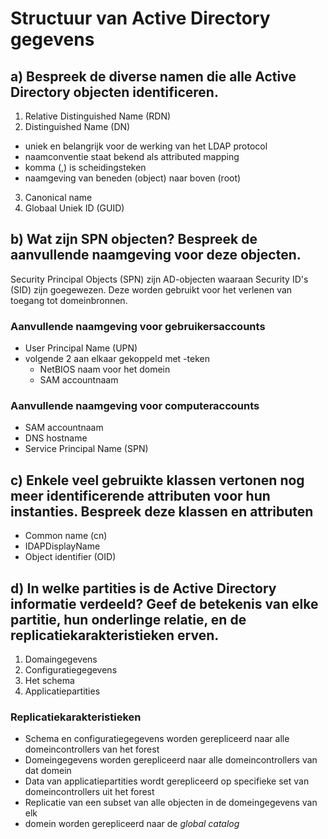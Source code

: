 # Structuur van Active Directory gegevens

## a) Bespreek de diverse namen die alle Active Directory objecten identificeren.

1. Relative Distinguished Name (RDN)
2. Distinguished Name (DN)
  * uniek en belangrijk voor de werking van het LDAP protocol
  * naamconventie staat bekend als attributed mapping
  * komma (,) is scheidingsteken
  * naamgeving van beneden (object) naar boven (root)
3. Canonical name
4. Globaal Uniek ID (GUID)

## b) Wat zijn SPN objecten? Bespreek de aanvullende naamgeving voor deze objecten.

Security Principal Objects (SPN) zijn AD-objecten waaraan Security ID's (SID)
zijn goegewezen. Deze worden gebruikt voor het verlenen van toegang tot
domeinbronnen.

### Aanvullende naamgeving voor gebruikersaccounts
* User Principal Name (UPN)
* volgende 2 aan elkaar gekoppeld met \-teken
  * NetBIOS naam voor het domein
  * SAM accountnaam

### Aanvullende naamgeving voor computeraccounts
* SAM accountnaam
* DNS hostname
* Service Principal Name (SPN)

## c) Enkele veel gebruikte klassen vertonen nog meer identificerende attributen voor hun instanties. Bespreek deze klassen en attributen

* Common name (cn)
* IDAPDisplayName
* Object identifier (OID)

## d) In welke partities is de Active Directory informatie verdeeld? Geef de betekenis van elke partitie, hun onderlinge relatie, en de replicatiekarakteristieken erven.

1. Domaingegevens
2. Configuratiegegevens
3. Het schema
4. Applicatiepartities

### Replicatiekarakteristieken
* Schema en configuratiegegevens worden gerepliceerd naar alle domeincontrollers
van het forest
* Domeingegevens worden gerepliceerd naar alle domeincontrollers van dat domein
* Data van applicatiepartities wordt gerepliceerd op specifieke set van
domeincontrollers uit het forest
* Replicatie van een subset van alle objecten in de domeingegevens van elk
* domein worden gerepliceerd naar de _global catalog_
